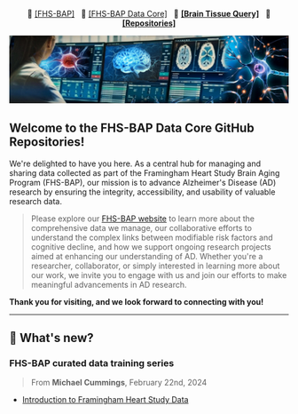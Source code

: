 <p align="center">
    📘 <a class="active" href="https://www.bumc.bu.edu/fhs-bap/"><b></b>[FHS-BAP]</a> &nbsp;
    📙 <a class="active" href="https://fhs-bap.github.io/"><b></b>[FHS-BAP Data Core]</a> &nbsp;
    🔗 <a href="https://fhs.sail.codes"><b>[Brain Tissue Query]</b></a> &nbsp;
    📣 <a href="https://github.com/orgs/FHS-BAP/repositories"><b>[Repositories]</b></a>
</p>

![banner](/img/banner_03.jpg "Logo")


##  Welcome to the FHS-BAP Data Core GitHub Repositories!

We're delighted to have you here. As a central hub for managing and sharing data collected as part of the Framingham Heart Study Brain Aging Program (FHS-BAP), our mission is to advance Alzheimer's Disease (AD) research by ensuring the integrity, accessibility, and usability of valuable research data.

> Please explore our [FHS-BAP website](https://fhs-bap.github.io/) to learn more about the comprehensive data we manage, our collaborative efforts to understand the complex links between modifiable risk factors and cognitive decline, and how we support ongoing research projects aimed at enhancing our understanding of AD. Whether you're a researcher, collaborator, or simply interested in learning more about our work, we invite you to engage with us and join our efforts to make meaningful advancements in AD research.

<b>Thank you for visiting, and we look forward to connecting with you!</b>

<hr/>

##  🎉 What's new?

### FHS-BAP curated data training series

> From **Michael Cummings**, February 22nd, 2024    
* [Introduction to Framingham Heart Study Data](https://mymedia.bu.edu/media/t/1_2etjgeeu)


